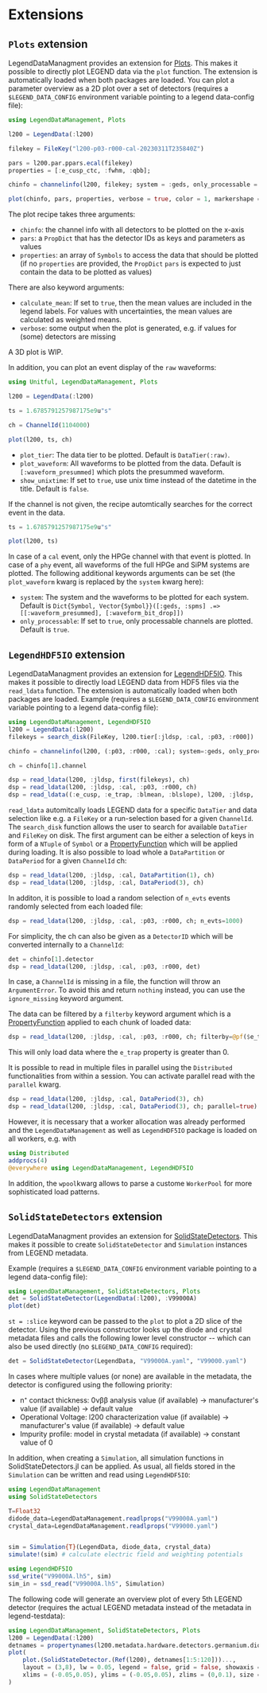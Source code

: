 # Extensions

## `Plots` extension

LegendDataManagment provides an extension for [Plots](https://github.com/JuliaPlots/Plots.jl). This makes it possible to directly plot LEGEND data via the `plot` function. The extension is automatically loaded when both packages are loaded.
You can plot a parameter overview as a 2D plot over a set of detectors (requires a `$LEGEND_DATA_CONFIG` environment variable pointing to a legend data-config file):

```julia
using LegendDataManagement, Plots

l200 = LegendData(:l200)

filekey = FileKey("l200-p03-r000-cal-20230311T235840Z")

pars = l200.par.ppars.ecal(filekey)
properties = [:e_cusp_ctc, :fwhm, :qbb];

chinfo = channelinfo(l200, filekey; system = :geds, only_processable = true)

plot(chinfo, pars, properties, verbose = true, color = 1, markershape = :o, calculate_mean = true)
```

The plot recipe takes three arguments:
- `chinfo`: the channel info with all detectors to be plotted on the x-axis
- `pars`: a `PropDict` that has the detector IDs as keys and parameters as values
- `properties`: an array of `Symbols` to access the data that should be plotted
(if no `properties` are provided, the `PropDict` `pars` is expected to just contain the data to be plotted as values)

There are also keyword arguments:
- `calculate_mean`: If set to `true`, then the mean values are included in the legend labels. For values with uncertainties, the mean values are calculated as weighted means.
- `verbose`: some output when the plot is generated, e.g. if values for (some) detectors are missing

A 3D plot is WIP.

In addition, you can plot an event display of the `raw` waveforms:
``` julia
using Unitful, LegendDataManagement, Plots

l200 = LegendData(:l200)

ts = 1.6785791257987175e9u"s"

ch = ChannelId(1104000)

plot(l200, ts, ch)
```

- `plot_tier`: The data tier to be plotted. Default is `DataTier(:raw)`.
- `plot_waveform`: All waveforms to be plotted from the data. Default is `[:waveform_presummed]` which plots the presummed waveform.
- `show_unixtime`: If set to `true`, use unix time instead of the datetime in the title. Default is `false`.

If the channel is not given, the recipe automtically searches for the correct event in the data.
``` julia
ts = 1.6785791257987175e9u"s"

plot(l200, ts)
```
In case of a `cal` event, only the HPGe channel with that event is plotted. In case of a `phy` event, all waveforms of the full HPGe and SiPM systems are plotted. 
The following additional keywords arguments can be set (the `plot_waveform` kwarg is replaced by the `system` kwarg here):
- `system`: The system and the waveforms to be plotted for each system. Default is `Dict{Symbol, Vector{Symbol}}([:geds, :spms] .=> [[:waveform_presummed], [:waveform_bit_drop]])`
- `only_processable`: If set to `true`, only processable channels are plotted. Default is `true`.

## `LegendHDF5IO` extension

LegendDataManagment provides an extension for [LegendHDF5IO](https://github.com/legend-exp/LegendHDF5IO.jl).
This makes it possible to directly load LEGEND data from HDF5 files via the `read_ldata` function. The extension is automatically loaded when both packages are loaded. 
Example (requires a `$LEGEND_DATA_CONFIG` environment variable pointing to a legend data-config file):
    
```julia
using LegendDataManagement, LegendHDF5IO
l200 = LegendData(:l200)
filekeys = search_disk(FileKey, l200.tier[:jldsp, :cal, :p03, :r000])

chinfo = channelinfo(l200, (:p03, :r000, :cal); system=:geds, only_processable=true)

ch = chinfo[1].channel

dsp = read_ldata(l200, :jldsp, first(filekeys), ch)
dsp = read_ldata(l200, :jldsp, :cal, :p03, :r000, ch)
dsp = read_ldata((:e_cusp, :e_trap, :blmean, :blslope), l200, :jldsp, :cal, :p03, :r000, ch)
```
`read_ldata` automitcally loads LEGEND data for a specific `DataTier` and data selection like e.g. a `FileKey` or a run-selection based for a given `ChannelId`. The `search_disk` function allows the user to search for available `DataTier` and `FileKey` on disk. The first argument can be either a selection of keys in form of a `NTuple` of `Symbol` or a [PropertyFunction](https://github.com/oschulz/PropertyFunctions.jl/tree/main) which will be applied during loading. 
It is also possible to load whole a `DataPartition` or `DataPeriod` for a given `ChannelId` ch:
```julia
dsp = read_ldata(l200, :jldsp, :cal, DataPartition(1), ch)
dsp = read_ldata(l200, :jldsp, :cal, DataPeriod(3), ch)
```
In additon, it is possible to load a random selection of `n_evts` events randomly selected from each loaded file:
```julia
dsp = read_ldata(l200, :jldsp, :cal, :p03, :r000, ch; n_evts=1000)
```
For simplicity, the ch can also be given as a `DetectorID` which will be converted internally to a `ChannelId`:
```julia
det = chinfo[1].detector
dsp = read_ldata(l200, :jldsp, :cal, :p03, :r000, det)
```
In case, a `ChannelId` is missing in a file, the function will throw an `ArgumentError`. To avoid this and return `nothing` instead, you can use the `ignore_missing` keyword argument.

The data can be filtered by a `filterby` keyword argument which is a [PropertyFunction](https://github.com/oschulz/PropertyFunctions.jl/tree/main) applied to each chunk of loaded data:
```julia
dsp = read_ldata(l200, :jldsp, :cal, :p03, :r000, ch; filterby=@pf($e_trap > 0.0))
```
This will only load data where the `e_trap` property is greater than 0.

It is possible to read in multiple files in parallel using the `Distributed` functionalities from within a session. You can activate parallel read with the `parallel` kwarg.
``` julia
dsp = read_ldata(l200, :jldsp, :cal, DataPeriod(3), ch)
dsp = read_ldata(l200, :jldsp, :cal, DataPeriod(3), ch; parallel=true)
```
However, it is necessary that a worker allocation was already performed and the `LegendDataManagement` as well as `LegendHDF5IO` package is loaded on all workers, e.g. with
``` julia
using Distributed
addprocs(4)
@everywhere using LegendDataManagement, LegendHDF5IO
```
In addition, the `wpool`kwarg allows to parse a custome `WorkerPool` for more sophisticated load patterns.

## `SolidStateDetectors` extension

LegendDataManagment provides an extension for [SolidStateDetectors](https://github.com/JuliaPhysics/SolidStateDetectors.jl). This makes it possible to create `SolidStateDetector` and `Simulation` instances from LEGEND metadata.

Example (requires a `$LEGEND_DATA_CONFIG` environment variable pointing to a legend data-config file):

```julia
using LegendDataManagement, SolidStateDetectors, Plots
det = SolidStateDetector(LegendData(:l200), :V99000A)
plot(det)
```

`st = :slice` keyword can be passed to the `plot` to plot a 2D slice of the detector. Using the previous constructor looks up the diode and crystal metadata files and calls the following lower level constructor -- which can also be used directly (no `$LEGEND_DATA_CONFIG` required):

```julia
det = SolidStateDetector(LegendData, "V99000A.yaml", "V99000.yaml")
```
In cases where multiple values (or none) are available in the metadata, the detector is configured using the following priority:
- n⁺ contact thickness: 0νββ analysis value (if available) → manufacturer's value (if available) → default value
- Operational Voltage: l200 characterization value (if available) → manufacturer's value (if available) → default value
- Impurity profile: model in crystal metadata (if available) → constant value of 0

In addition, when creating a `Simulation`, all simulation functions in SolidStateDetectors.jl can be applied. As usual, all fields stored in the `Simulation` can be written and read using `LegendHDF5IO`:

```julia
using LegendDataManagement
using SolidStateDetectors

T=Float32
didode_data=LegendDataManagement.readlprops("V99000A.yaml")
crystal_data=LegendDataManagement.readlprops("V99000.yaml")


sim = Simulation{T}(LegendData, diode_data, crystal_data)
simulate!(sim) # calculate electric field and weighting potentials

using LegendHDF5IO
ssd_write("V99000A.lh5", sim)
sim_in = ssd_read("V99000A.lh5", Simulation)
```


The following code will generate an overview plot of every 5th LEGEND detector (requires the actual LEGEND metadata instead of the metadata in legend-testdata):

```julia
using LegendDataManagement, SolidStateDetectors, Plots
l200 = LegendData(:l200)
detnames = propertynames(l200.metadata.hardware.detectors.germanium.diodes)
plot(
    plot.(SolidStateDetector.(Ref(l200), detnames[1:5:120]))...,
    layout = (3,8), lw = 0.05, legend = false, grid = false, showaxis = false,
    xlims = (-0.05,0.05), ylims = (-0.05,0.05), zlims = (0,0.1), size = (4000,1500)
)
```
